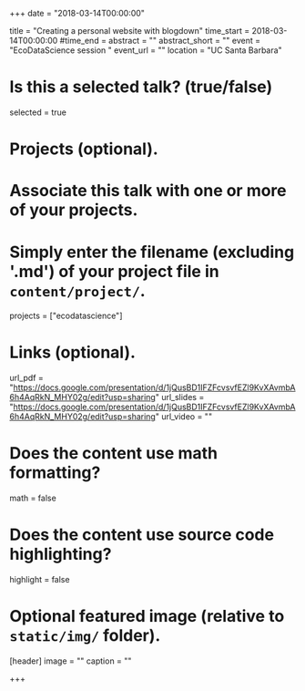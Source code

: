 +++
date = "2018-03-14T00:00:00"

title = "Creating a personal website with blogdown"
time_start = 2018-03-14T00:00:00
#time_end = 
abstract = ""
abstract_short = ""
event = "EcoDataScience session "
event_url = ""
location = "UC Santa Barbara"

# Is this a selected talk? (true/false)
selected = true

# Projects (optional).
#   Associate this talk with one or more of your projects.
 #   Simply enter the filename (excluding '.md') of your project file in `content/project/`.
projects = ["ecodatascience"]

# Links (optional).
url_pdf = "https://docs.google.com/presentation/d/1jQusBD1IFZFcvsvfEZl9KvXAvmbA6h4AqRkN_MHY02g/edit?usp=sharing"
url_slides = "https://docs.google.com/presentation/d/1jQusBD1IFZFcvsvfEZl9KvXAvmbA6h4AqRkN_MHY02g/edit?usp=sharing"
url_video = ""

# Does the content use math formatting?
  math = false
  
# Does the content use source code highlighting?
  highlight = false

# Optional featured image (relative to `static/img/` folder).
[header]
image = ""
caption = ""

+++

